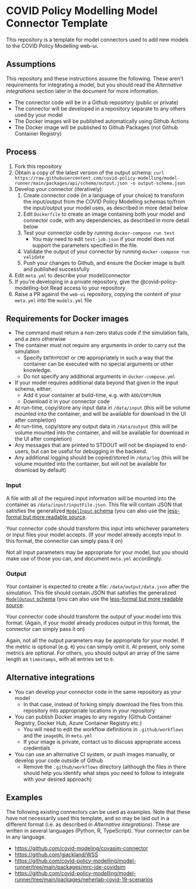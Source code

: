 # COVID Policy Modelling Model Connector Template

This repository is a template for model connectors used to add new models to the COVID Policy Modelling web-ui.

## Assumptions

This repository and these instructions assume the following.
These aren't requirements for integrating a model, but you should read the *Alternative integrations* section later in the document for more information.

* The connector code will be in a Github repository (public or private)
* The connector will be developed in a repository separate to any others used by your model
* The Docker images will be published automatically using Github Actions
* The Docker image will be published to Github Packages (not Github Container Registry)

## Process

1. Fork this repository
1. Obtain a copy of the latest version of the output schema: `curl https://raw.githubusercontent.com/covid-policy-modelling/model-runner/main/packages/api/schema/output.json -o output-schema.json`
1. Develop your connector (iteratively):
   1. Create connector code (in a language of your choice) to transform the input/output from the COVID Policy Modelling schemas to/from the input/output your model uses, as described in more detail below
   1. Edit `Dockerfile` to create an image containing both your model and connector code, with any dependencies, as described in more detail below
   1. Test your connector code by running `docker-compose run test`
      * You may need to edit `test-job.json` if your model does not support the parameters specified in the file.
   1. Validate the output of your connector by running `docker-compose run validate`
   1. Push your changes to Github, and ensure the Docker image is built and published successfully
1. Edit `meta.yml` to describe your model/connector
1. If you're developing in a private repository, give the @covid-policy-modelling-bot Read access to your repository
1. Raise a PR against the `web-ui` repository, copying the content of your `meta.yml` into the `models.yml` file

## Requirements for Docker images

- The command must return a non-zero status code if the simulation fails, and a zero otherwise
- The container must not require any arguments in order to carry out the simulation
  - Specify `ENTRYPOINT` or `CMD` appropriately in such a way that the container can be executed with no special arguments or other knowledge.
  - Do not specify any additional arguments in `docker-compose.yml`
- If your model requires additional data beyond that given in the input schema, either:
  - Add it your container at build-time, e.g. with `ADD`/`COPY`/`RUN`
  - Download it in your connector code
- At run-time, copy/store any input data in `/data/input` (this will be volume mounted into the container, and will be available for download in the UI after completion)
- At run-time, copy/store any output data in `/data/output` (this will be volume mounted into the container, and will be available for download in the UI after completion)
- Any messages that are printed to STDOUT will not be displayed to end-users, but can be useful for debugging in the backend.
- Any additional logging should be copied/stored in `/data/log` (this will be volume mounted into the container, but will not be available for download by default)

### Input

A file with all of the required input information will be mounted into the container as `/data/input/inputFile.json`.
This file will contain JSON that satisfies the generalized [`ModelInput` schema](https://github.com/covid-policy-modelling/model-runner/blob/main/packages/api/schema/input.json) (you can also use the [less-formal but more readable source](https://github.com/covid-policy-modelling/model-runner/blob/main/packages/api/src/model-input.ts).

Your connector code should transform this input into whichever parameters or input files your model accepts.
(If your model already accepts input in this format, the connector can simply pass it on)

Not all input parameters may be appropriate for your model, but you should make use of those you can, and document `meta.yml` accordingly.

### Output

Your container is expected to create a file: `/data/output/data.json` after the simulation.
This file should contain JSON that satisfies the generalized [`ModelOutput` schema](https://github.com/covid-policy-modelling/model-runner/blob/main/packages/api/schema/output.json) (you can also use the [less-formal but more readable source](https://github.com/covid-policy-modelling/model-runner/blob/main/packages/api/src/model-output.ts).

Your connector code should transform the output of your model into this format.
(Again, if your model already produces output in this format, the connector can simply pass it on)

Again, not all the output parameters may be appropriate for your model.
If the metric is optional (e.g. `R`) you can simply omit it.
At present, only some metrics are optional.
For others, you should output an array of the same length as `timestamps`, with all entries set to `0`.

## Alternative integrations

* You can develop your connector code in the same repository as your model
  * In that case, instead of forking simply download the files from this repository into appropriate locations in your repository
* You can publish Docker images to any registry (Github Container Registry, Docker Hub, Azure Container Registry etc.)
  * You will need to edit the workflow definitions in `.github/workflows` and the `imageURL` in `meta.yml`
  * If your image is private, contact us to discuss appropriate access credentials
* You can use an alternative CI system, or push images manually, or develop your code outside of Github
  * Remove the `.github/workflows` directory (although the files in there should help you identify what steps you need to follow to integrate with your desired approach)

## Examples

The following existing connectors can be used as examples.
Note that these have not necessarily used this template, and so may be laid out in a different format (i.e. as described in *Alternative integrations*).
These are written in several languages (Python, R, TypeScript).
Your connector can be in any language.

* https://github.com/covid-modeling/covasim-connector
* https://github.com/gjackland/WSS
* https://github.com/covid-policy-modelling/model-runner/tree/main/packages/mrc-ide-covidsim
* https://github.com/covid-policy-modelling/model-runner/tree/main/packages/neherlab-covid-19-scenarios

